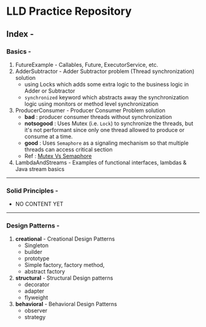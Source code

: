 # LLD Practice Repository

## Index -

### Basics -
1. FutureExample - Callables, Future, ExecutorService, etc.
2. AdderSubtractor - Adder Subtractor problem (Thread synchronization) solution 
   - using Locks which adds some extra logic to the business logic in Adder or Subtractor
   - `synchronized` keyword which abstracts away the synchronization logic using monitors or method level synchronization
3. ProducerConsumer - Producer Consumer Problem solution
   - **bad** : producer consumer threads without synchronization
   - **notsogood** : Uses Mutex (i.e. `Lock`) to synchronize the threads, but it's not performant since only one thread allowed to produce or consume at a time.
   - **good** : Uses `Semaphore` as a signaling mechanism so that multiple threads can access critical section
   - Ref : [Mutex Vs Semaphore](https://www.geeksforgeeks.org/mutex-vs-semaphore/)
4. LambdaAndStreams - Examples of functional interfaces, lambdas & Java stream basics

---

### Solid Principles - 
   - NO CONTENT YET

---

### Design Patterns -
1. **creational** - Creational Design Patterns
   - Singleton
   - builder
   - prototype
   - Simple factory, factory method, 
   - abstract factory
2. **structural** - Structural Design patterns
   - decorator
   - adapter
   - flyweight
3. **behavioral** - Behavioral Design Patterns
   - observer
   - strategy

